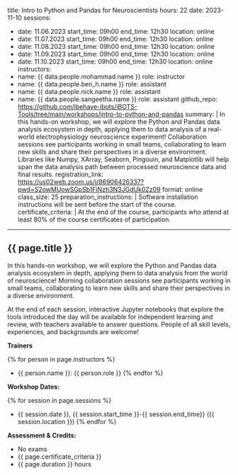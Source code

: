 title: Intro to Python and Pandas for Neuroscientists
hours: 22
date: 2023-11-10
sessions:
  - date: 11.06.2023
    start_time: 09h00
    end_time: 12h30
    location: online
  - date: 11.07.2023
    start_time: 09h00
    end_time: 12h30
    location: online
  - date: 11.08.2023
    start_time: 09h00
    end_time: 12h30
    location: online
  - date: 11.09.2023
    start_time: 09h00
    end_time: 12h30
    location: online
  - date: 11.10.2023
    start_time: 09h00
    end_time: 12h30
    location: online
instructors:
  - name: {{ data.people.mohammad.name }}
    role: instructor
  - name: {{ data.people.ben_h.name }}
    role: assistant
  - name: {{ data.people.nick.name }}
    role: assistant
  - name: {{ data.people.sangeetha.name }}
    role: assistant
github_repo: https://github.com/ibehave-ibots/iBOTS-Tools/tree/main/workshops/intro-to-python-and-pandas
summary: |
  In this hands-on workshop, we will explore the Python and Pandas data analysis ecosystem in depth, applying them to data analysis of a real-world electrophysiology neuroscience experiment! Collaboration sessions see participants working in small teams, collaborating to learn new skills and share their perspectives in a diverse environment.  Libraries like Numpy, XArray, Seaborn, Pingouin, and Matplotlib will help span the data analysis path between processed neuroscience data and final results.
registration_link: https://us02web.zoom.us/j/86906426337?pwd=S2owMUowSGpSb1FiNzh3N3JGdUk0Zz09
format: online
class_size: 25
preparation_instructions: |
    Software installation instructions will be sent before the start of the course.
certificate_criteria: | 
    At the end of the course, participants who attend at least 80% of the course certificates of participation.
--- 

## {{ page.title }}

In this hands-on workshop, we will explore the Python and Pandas data analysis ecosystem in depth, applying them to data analysis from the world of neuroscience!  Morning collaboration sessions see participants working in small teams, collaborating to learn new skills and share their perspectives in a diverse environment.  

At the end of each session, interactive Jupyter notebooks that explore the tools introduced the day will be available for independent learning and review, with teachers available to answer questions.  People of all skill levels, experiences, and backgrounds are welcome!

**Trainers**

{% for person in page.instructors %}
  - {{ person.name }}: {{ person.role }}
{% endfor %}

**Workshop Dates:**

{% for session in page.sessions %}
- {{ session.date }}, {{ session.start_time }}-{{ session.end_time}} ({{ session.location }})
{% endfor %}

**Assessment & Credits:**

- No exams
- {{ page.certificate_criteria }}
- {{ page.duration }} hours 